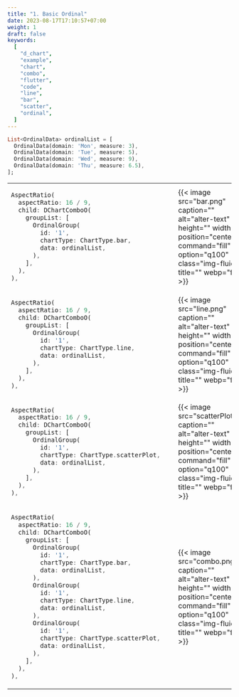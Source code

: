 ```yaml
---
title: "1. Basic Ordinal"
date: 2023-08-17T17:10:57+07:00
weight: 1
draft: false
keywords:
  [
    "d_chart",
    "example",
    "chart",
    "combo",
    "flutter",
    "code",
    "line",
    "bar",
    "scatter",
    "ordinal",
  ]
---
```


```dart
List<OrdinalData> ordinalList = [
  OrdinalData(domain: 'Mon', measure: 3),
  OrdinalData(domain: 'Tue', measure: 5),
  OrdinalData(domain: 'Wed', measure: 9),
  OrdinalData(domain: 'Thu', measure: 6.5),
];
```

<table>
 <tr>
    <td><div style="width:360px">

```dart
AspectRatio(
  aspectRatio: 16 / 9,
  child: DChartComboO(
    groupList: [
      OrdinalGroup(
        id: '1',
        chartType: ChartType.bar,
        data: ordinalList,
      ),
    ],
  ),
),
```

  </div></td>
  <td>
{{< image src="bar.png" caption="" alt="alter-text" height="" width="" position="center" command="fill" option="q100" class="img-fluid" title=""  webp="false" >}}
  </td>

 </tr>
 <tr>
    <td><div style="width:360px">

```dart
AspectRatio(
  aspectRatio: 16 / 9,
  child: DChartComboO(
    groupList: [
      OrdinalGroup(
        id: '1',
        chartType: ChartType.line,
        data: ordinalList,
      ),
    ],
  ),
),
```

  </div></td>
  <td>
{{< image src="line.png" caption="" alt="alter-text" height="" width="" position="center" command="fill" option="q100" class="img-fluid" title=""  webp="false" >}}
  </td>  
 </tr>

 <tr>
    <td><div style="width:360px">

```dart
AspectRatio(
  aspectRatio: 16 / 9,
  child: DChartComboO(
    groupList: [
      OrdinalGroup(
        id: '1',
        chartType: ChartType.scatterPlot,
        data: ordinalList,
      ),
    ],
  ),
),
```

  </div></td>
  <td>
{{< image src="scatterPlot.png" caption="" alt="alter-text" height="" width="" position="center" command="fill" option="q100" class="img-fluid" title=""  webp="false" >}}
  </td>
 </tr>

 </tr>
 <tr>
    <td><div style="width:360px">

```dart
AspectRatio(
  aspectRatio: 16 / 9,
  child: DChartComboO(
    groupList: [
      OrdinalGroup(
        id: '1',
        chartType: ChartType.bar,
        data: ordinalList,
      ),
      OrdinalGroup(
        id: '1',
        chartType: ChartType.line,
        data: ordinalList,
      ),
      OrdinalGroup(
        id: '1',
        chartType: ChartType.scatterPlot,
        data: ordinalList,
      ),
    ],
  ),
),
```

  </div></td>
  <td>
{{< image src="combo.png" caption="" alt="alter-text" height="" width="" position="center" command="fill" option="q100" class="img-fluid" title=""  webp="false" >}}
  </td>
 </tr>
</table>

<br>
